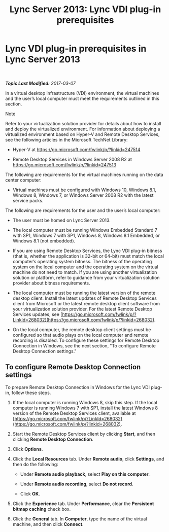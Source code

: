 ﻿---
title: 'Lync Server 2013: Lync VDI plug-in prerequisites'
TOCTitle: Lync VDI plug-in prerequisites
ms:assetid: da25a976-7624-4dfc-b332-9c4db4ee78da
ms:mtpsurl: https://technet.microsoft.com/en-us/library/JJ205304(v=OCS.15)
ms:contentKeyID: 48185552
ms.date: 03/07/2017
mtps_version: v=OCS.15
---

<div data-xmlns="http://www.w3.org/1999/xhtml">

<div class="topic" data-xmlns="http://www.w3.org/1999/xhtml" data-msxsl="urn:schemas-microsoft-com:xslt" data-cs="http://msdn.microsoft.com/en-us/">

<div data-asp="http://msdn2.microsoft.com/asp">

# Lync VDI plug-in prerequisites in Lync Server 2013

</div>

<div id="mainSection">

<div id="mainBody">

<span> </span>

_**Topic Last Modified:** 2017-03-07_

In a virtual desktop infrastructure (VDI) environment, the virtual machines and the user’s local computer must meet the requirements outlined in this section.

<div>


> [!NOTE]
> Refer to your virtualization solution provider for details about how to install and deploy the virtualized environment. For information about deploying a virtualized environment based on Hyper-V and Remote Desktop Services, see the following articles in the Microsoft TechNet Library: 
> <UL>
> <LI>
> <P>Hyper-V at <A class=uri href="https://go.microsoft.com/fwlink/p/?linkid=247514">https://go.microsoft.com/fwlink/p/?linkid=247514</A></P>
> <LI>
> <P>Remote Desktop Services in Windows Server&nbsp;2008&nbsp;R2 at <A class=uri href="https://go.microsoft.com/fwlink/p/?linkid=247513">https://go.microsoft.com/fwlink/p/?linkid=247513</A></P></LI></UL>



</div>

The following are requirements for the virtual machines running on the data center computer:

  - Virtual machines must be configured with Windows 10, Windows 8.1, Windows 8, Windows 7, or Windows Server 2008 R2 with the latest service packs.

The following are requirements for the user and the user’s local computer:

  - The user must be homed on Lync Server 2013.

  - The local computer must be running Windows Embedded Standard 7 with SP1, Windows 7 with SP1, Windows 8, Windows 8.1 Embedded, or Windows 8.1 (not embedded).

  - If you are using Remote Desktop Services, the Lync VDI plug-in bitness (that is, whether the application is 32-bit or 64-bit) must match the local computer’s operating system bitness. The bitness of the operating system on the local computer and the operating system on the virtual machine do not need to match. If you are using another virtualization solution or platform, refer to guidance from your virtualization solution provider about bitness requirements.

  - The local computer must be running the latest version of the remote desktop client. Install the latest updates of Remote Desktop Services client from Microsoft or the latest remote desktop client software from your virtualization solution provider. For the latest Remote Desktop Services updates, see [https://go.microsoft.com/fwlink/p/?LinkId=268032](https://go.microsoft.com/fwlink/p/?linkid=268032).

  - On the local computer, the remote desktop client settings must be configured so that audio plays on the local computer and remote recording is disabled. To configure these settings for Remote Desktop Connection in Windows, see the next section, "To configure Remote Desktop Connection settings."

<div>

## To configure Remote Desktop Connection settings

To prepare Remote Desktop Connection in Windows for the Lync VDI plug-in, follow these steps.

1.  If the local computer is running Windows 8, skip this step. If the local computer is running Windows 7 with SP1, install the latest Windows 8 version of the Remote Desktop Services client, available at [https://go.microsoft.com/fwlink/p/?LinkId=268032](https://go.microsoft.com/fwlink/p/?linkid=268032).

2.  Start the Remote Desktop Services client by clicking **Start**, and then clicking **Remote Desktop Connection**.

3.  Click **Options**.

4.  Click the **Local Resources** tab. Under **Remote audio**, click **Settings**, and then do the following:
    
      - Under **Remote audio playback**, select **Play on this computer**.
    
      - Under **Remote audio recording**, select **Do not record**.
    
      - Click **OK**.

5.  Click the **Experience** tab. Under **Performance**, clear the **Persistent bitmap caching** check box.

6.  Click the **General** tab. In **Computer**, type the name of the virtual machine, and then click **Connect**.

</div>

</div>

<span> </span>

</div>

</div>

</div>

